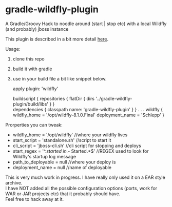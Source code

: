 gradle-wildfly-plugin
=====================

A Gradle/Groovy Hack to noodle around  (start | stop etc) with a local Wildfly (and probably) jboss instance

This plugin is described in a bit more detail [here](http://stupidfredtricks.blogspot.com/2014/08/a-simple-gradle-plugin-for-wildfly-and.html "gradle plugin for wildfly"). 


Usage:

1.  clone this repo
2.  build it with gradle
3.  use in your build file a bit like snippet below. 


    apply plugin: 'wildfly'

    buildscript {
        repositories {
            flatDir {
                dirs '../gradle-wildfly-plugin/build/libs'
            }
        }     
        dependencies {
            classpath name: 'gradle-wildfly-plugin'
        }
    }
    .
    .
    .
    wildfly
    {
       wildfly_home = '/opt/wildfly-8.1.0.Final'
       deployment_name = 'Schlepp'
    }

Prorperties you can tweak:   

* wildfly_home = '/opt/wildfly'                 //where your wildfly lives
* start_script = 'standalone.sh'                //script to start it 
* cli_script = 'jboss-cli.sh'                   //cli script for stopping and deploys
* start_regex = '^.*started in.*- Started.*$'   //REGEX used to look for Wildfly's startup log message
* path_to_deployable = null                     //where your deploy is   
* deployment_name = null                        //name of deployable 

This is very much work in progress.   I have really only used it on a EAR style archive.  
I have NOT added all the possible configuration options (ports, work for WAR or JAR projects etc) that it probably should have.   
Feel free to hack away at it. 